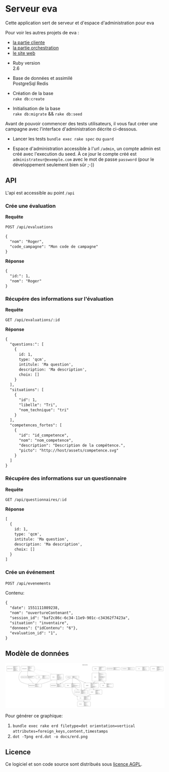 # Serveur eva

Cette application sert de serveur et d'espace d'administration pour eva

Pour voir les autres projets de eva :

- [la partie cliente](https://github.com/betagouv/eva)
- [la partie orchestration](https://github.com/betagouv/eva-orchestrateur)
- [le site web](https://github.com/betagouv/eva-www)

* Ruby version  
2.6

* Base de données et assimilé  
PostgreSql
Redis

* Création de la base  
`rake db:create`

* Initialisation de la base  
`rake db:migrate` && `rake db:seed`

Avant de pouvoir commencer des tests utilisateurs, il vous faut créer une campagne avec l'interface d'administration décrite ci-dessous.

* Lancer les tests
`bundle exec rake spec` ou `guard`

* Espace d'administration
accessible à l'url `/admin`, un compte admin est créé avec l'execution du seed. À ce jour le compte créé est `administrateur@exemple.com` avec le mot de passe `password` (pour le développement seulement bien sûr ;-))

## API

L'api est accessible au point `/api`

### Crée une évaluation

**Requête**

`POST /api/evaluations`

```
{
  "nom": "Roger",
  "code_campagne": "Mon code de campagne"
}
```

**Réponse**

```
{
  "id:": 1,
  "nom": "Roger"
}
```

### Récupére des informations sur l'évaluation

**Requête**

`GET /api/evaluations/:id`

**Réponse**

```
{
  "questions:": [
    {
      id: 1,
      type: 'qcm',
      intitule: 'Ma question',
      description: 'Ma description',
      choix: []
    }
  ],
  "situations": [
    {
      "id": 1,
      "libelle": "Tri",
      "nom_technique": "tri"
    }
  ],
  "competences_fortes": [
    {
      "id": "id_competence",
      "nom": "nom_competence",
      "description": "Description de la compétence.",
      "picto": "http://host/assets/competence.svg"
    }
  ]
}
```

### Récupére des informations sur un questionnaire

**Requête**

`GET /api/questionnaires/:id`

**Réponse**

```
[
  {
    id: 1,
    type: 'qcm',
    intitule: 'Ma question',
    description: 'Ma description',
    choix: []
  }
]
```

### Crée un événement

`POST /api/evenements`

Contenu:

```
{
  "date": 1551111089238,
  "nom": "ouvertureContenant",
  "session_id": "baf2c86c-6c34-11e9-901c-c34362f7423a",
  "situation": "inventaire",
  "donnees": {"idContenu": "6"},
  "evaluation_id": "1",
}
```

## Modèle de données

![](docs/erd.png)


Pour générer ce graphique:
  1. `bundle exec rake erd filetype=dot orientation=vertical attributes=foreign_keys,content,timestamps`
  2. `dot -Tpng erd.dot -o docs/erd.png`

## Licence

Ce logiciel et son code source sont distribués sous [licence AGPL](https://www.gnu.org/licenses/why-affero-gpl.fr.html).
